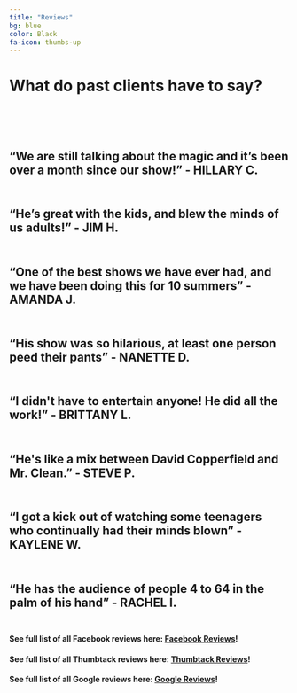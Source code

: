 ```yaml
---
title: "Reviews"
bg: blue
color: Black
fa-icon: thumbs-up
---
```


# What do past clients have to say?<br><br><br>

## “We are still talking about the magic and it’s been over a month since our show!” - HILLARY C.<br><br>
## “He’s great with the kids, and blew the minds of us adults!” - JIM H.<br><br>
## “One of the best shows we have ever had, and we have been doing this for 10 summers” - AMANDA J.<br><br>
## “His show was so hilarious, at least one person peed their pants” - NANETTE D.<br><br>
## “I didn't have to entertain anyone! He did all the work!” - BRITTANY L.<br><br>
## “He's like a mix between David Copperfield and Mr. Clean.” - STEVE P.<br><br>
## “I got a kick out of watching some teenagers who continually had their minds blown” - KAYLENE W.<br><br>
## “He has the audience of people 4 to 64 in the palm of his hand” - RACHEL I.<br><br>


<!--Got some *killer app*, some *neat project*, a cool portfolio? Make an easy single-page site to show it all off. SinglePaged uses jekyll niceties to make a ***polished, modular, and beautiful* single page site**.-->

#### See full list of all Facebook reviews here: [Facebook Reviews](https://Facebook.com/scottchamberlainmagic/reviews)!

#### See full list of all Thumbtack reviews here: [Thumbtack Reviews](https://www.thumbtack.com/-Eagle-Mountain-UT/service/2475692)!

#### See full list of all Google reviews here: [Google Reviews](https://business.google.com/reviews/l/07297420346886679252?hl=en-US)!

<!--- Each vertical section is a markdown file in **_posts/** directory.
  * They're sorted by 'date'. (we don't use date anywhere, it only sorts)
- Each vertical section sets it's own **color**, **header icon** (or image), **title**, and easy-to-write markdown body.
- Only **two things** to edit:
  1. Edit `_config.yml` to set the site title, description, etc
  2. Add `_posts/*.md` to make each vertical section. Copy some examples and add the sections from your README.md for a fast start!
- Easy adding of **SEO terms**, **favicon** & such, and **google analytics token**.

Sound good? Let's go!

There are three way to get started: (links jump to that section)

1. Make a [**user homepage**](#setup-as-user-homepage) (or organization)
2. Make a [**standalone project**](#setup-as-standalone-project-page) page
3. Make a [site under an **existing project**](#setup-inside-existing-project)-->
